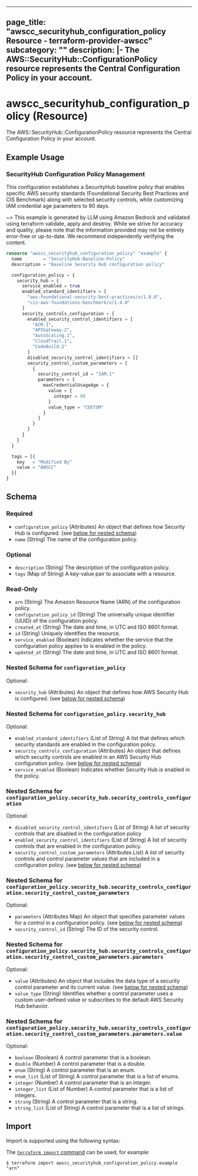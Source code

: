 
---
page_title: "awscc_securityhub_configuration_policy Resource - terraform-provider-awscc"
subcategory: ""
description: |-
  The AWS::SecurityHub::ConfigurationPolicy resource represents the Central Configuration Policy in your account.
---

# awscc_securityhub_configuration_policy (Resource)

The AWS::SecurityHub::ConfigurationPolicy resource represents the Central Configuration Policy in your account.

## Example Usage

### SecurityHub Configuration Policy Management

This configuration establishes a SecurityHub baseline policy that enables specific AWS security standards (Foundational Security Best Practices and CIS Benchmark) along with selected security controls, while customizing IAM credential age parameters to 90 days.

~> This example is generated by LLM using Amazon Bedrock and validated using terraform validate, apply and destroy. While we strive for accuracy and quality, please note that the information provided may not be entirely error-free or up-to-date. We recommend independently verifying the content.

```terraform
resource "awscc_securityhub_configuration_policy" "example" {
  name        = "SecurityHub-Baseline-Policy"
  description = "Baseline Security Hub configuration policy"

  configuration_policy = {
    security_hub = {
      service_enabled = true
      enabled_standard_identifiers = [
        "aws-foundational-security-best-practices/v/1.0.0",
        "cis-aws-foundations-benchmark/v/1.4.0"
      ]
      security_controls_configuration = {
        enabled_security_control_identifiers = [
          "ACM.1",
          "APIGateway.2",
          "AutoScaling.1",
          "CloudTrail.1",
          "CodeBuild.2"
        ]
        disabled_security_control_identifiers = []
        security_control_custom_parameters = [
          {
            security_control_id = "IAM.1"
            parameters = {
              maxCredentialUsageAge = {
                value = {
                  integer = 90
                }
                value_type = "CUSTOM"
              }
            }
          }
        ]
      }
    }
  }

  tags = [{
    key   = "Modified By"
    value = "AWSCC"
  }]
}
```

<!-- schema generated by tfplugindocs -->
## Schema

### Required

- `configuration_policy` (Attributes) An object that defines how Security Hub is configured. (see [below for nested schema](#nestedatt--configuration_policy))
- `name` (String) The name of the configuration policy.

### Optional

- `description` (String) The description of the configuration policy.
- `tags` (Map of String) A key-value pair to associate with a resource.

### Read-Only

- `arn` (String) The Amazon Resource Name (ARN) of the configuration policy.
- `configuration_policy_id` (String) The universally unique identifier (UUID) of the configuration policy.
- `created_at` (String) The date and time, in UTC and ISO 8601 format.
- `id` (String) Uniquely identifies the resource.
- `service_enabled` (Boolean) Indicates whether the service that the configuration policy applies to is enabled in the policy.
- `updated_at` (String) The date and time, in UTC and ISO 8601 format.

<a id="nestedatt--configuration_policy"></a>
### Nested Schema for `configuration_policy`

Optional:

- `security_hub` (Attributes) An object that defines how AWS Security Hub is configured. (see [below for nested schema](#nestedatt--configuration_policy--security_hub))

<a id="nestedatt--configuration_policy--security_hub"></a>
### Nested Schema for `configuration_policy.security_hub`

Optional:

- `enabled_standard_identifiers` (List of String) A list that defines which security standards are enabled in the configuration policy.
- `security_controls_configuration` (Attributes) An object that defines which security controls are enabled in an AWS Security Hub configuration policy. (see [below for nested schema](#nestedatt--configuration_policy--security_hub--security_controls_configuration))
- `service_enabled` (Boolean) Indicates whether Security Hub is enabled in the policy.

<a id="nestedatt--configuration_policy--security_hub--security_controls_configuration"></a>
### Nested Schema for `configuration_policy.security_hub.security_controls_configuration`

Optional:

- `disabled_security_control_identifiers` (List of String) A list of security controls that are disabled in the configuration policy
- `enabled_security_control_identifiers` (List of String) A list of security controls that are enabled in the configuration policy.
- `security_control_custom_parameters` (Attributes List) A list of security controls and control parameter values that are included in a configuration policy. (see [below for nested schema](#nestedatt--configuration_policy--security_hub--security_controls_configuration--security_control_custom_parameters))

<a id="nestedatt--configuration_policy--security_hub--security_controls_configuration--security_control_custom_parameters"></a>
### Nested Schema for `configuration_policy.security_hub.security_controls_configuration.security_control_custom_parameters`

Optional:

- `parameters` (Attributes Map) An object that specifies parameter values for a control in a configuration policy. (see [below for nested schema](#nestedatt--configuration_policy--security_hub--security_controls_configuration--security_control_custom_parameters--parameters))
- `security_control_id` (String) The ID of the security control.

<a id="nestedatt--configuration_policy--security_hub--security_controls_configuration--security_control_custom_parameters--parameters"></a>
### Nested Schema for `configuration_policy.security_hub.security_controls_configuration.security_control_custom_parameters.parameters`

Optional:

- `value` (Attributes) An object that includes the data type of a security control parameter and its current value. (see [below for nested schema](#nestedatt--configuration_policy--security_hub--security_controls_configuration--security_control_custom_parameters--parameters--value))
- `value_type` (String) Identifies whether a control parameter uses a custom user-defined value or subscribes to the default AWS Security Hub behavior.

<a id="nestedatt--configuration_policy--security_hub--security_controls_configuration--security_control_custom_parameters--parameters--value"></a>
### Nested Schema for `configuration_policy.security_hub.security_controls_configuration.security_control_custom_parameters.parameters.value`

Optional:

- `boolean` (Boolean) A control parameter that is a boolean.
- `double` (Number) A control parameter that is a double.
- `enum` (String) A control parameter that is an enum.
- `enum_list` (List of String) A control parameter that is a list of enums.
- `integer` (Number) A control parameter that is an integer.
- `integer_list` (List of Number) A control parameter that is a list of integers.
- `string` (String) A control parameter that is a string.
- `string_list` (List of String) A control parameter that is a list of strings.

## Import

Import is supported using the following syntax:

The [`terraform import` command](https://developer.hashicorp.com/terraform/cli/commands/import) can be used, for example:

```shell
$ terraform import awscc_securityhub_configuration_policy.example "arn"
```
